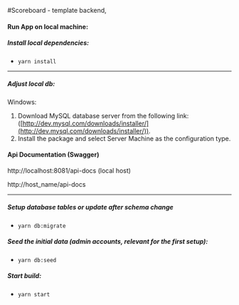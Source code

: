 #Scoreboard - template backend,

#### Run App on local machine:

##### Install local dependencies:

-   `yarn install`

---

##### Adjust local db:

Windows:

1. Download MySQL database server from the following link: ([http://dev.mysql.com/downloads/installer/](http://dev.mysql.com/downloads/installer/)).
2. Install the package and select Server Machine as the configuration type.

#### Api Documentation (Swagger)

http://localhost:8081/api-docs (local host)

http://host_name/api-docs

---

##### Setup database tables or update after schema change

-   `yarn db:migrate`

##### Seed the initial data (admin accounts, relevant for the first setup):

-   `yarn db:seed`

##### Start build:

-   `yarn start`
